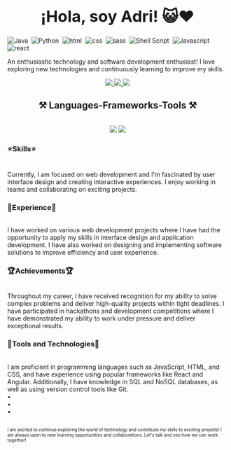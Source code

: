 <h1 align="center" style="font-size: 36px;" >¡Hola, soy Adri! 😺❤️</h1>




![Java](https://img.shields.io/badge/Java-ED8B00?style=for-the-badge&logo=java&logoColor=white)&nbsp;
  ![Python](https://img.shields.io/badge/Python-3776AB?style=for-the-badge&logo=python&logoColor=white)&nbsp;
  ![html](https://img.shields.io/badge/html5-3776AB?style=for-the-badge&logo=html5&logoColor=orange)&nbsp;
  ![css](https://img.shields.io/badge/css-3776AB?style=for-the-badge&logo=css3&logoColor=skyblue)&nbsp;
  ![sass](https://img.shields.io/badge/sass-ED8B00?style=for-the-badge&logo=sass&logoColor=red)&nbsp;
  ![Shell Script](https://img.shields.io/badge/Shell_Script-121011?style=for-the-badge&logo=gnu-bash&logoColor=white)&nbsp;
  ![Javascript](https://img.shields.io/badge/Javascript-%23008080.svg?style=for-the-badge&logo=javascript&logoColor=yellow)&nbsp;
  ![react](https://img.shields.io/badge/react-%23000000.svg?style=for-the-badge&logo=react&logoColor=blue)


An enthusiastic technology and software development enthusiast! I love exploring new technologies and continuously learning to improve my skills.

<div align="center"> 
  <a href="mailto:pedro.sales.muniz@gmail.com">
    <img src="https://img.shields.io/badge/Gmail-333333?style=for-the-badge&logo=gmail&logoColor=red" />
  </a>
  <a href="https://linkedin.com/in/pedro-sales-muniz" target="_blank">
    <img src="https://img.shields.io/badge/LinkedIn-0077B5?style=for-the-badge&logo=linkedin&logoColor=white" target="_blank" />
  </a>
  <a href="https://salesp07.github.io" target="_blank">
     <img src="https://img.shields.io/badge/Portfolio-FF5722?style=for-the-badge&logo=todoist&logoColor=white" target="_blank" /> <!-- sqlite, safari, google-chrome are other good icon options -->
  </a>
</div>

<h2 align="center">⚒️ Languages-Frameworks-Tools ⚒️</h2>
<br/>
<div align="center">
    <img src="https://skillicons.dev/icons?i=react,bootstrap,mui,html,css,vscode,github,figma,tailwind,git,r" />
    <img src="https://skillicons.dev/icons?i=nodejs,python,javascript,typescript,express,firebase,mongodb,c,java,nextjs,mysql,flask" /><br>
</div>


<h3 align="left">⭐Skills⭐</h3><br>
Currently, I am focused on web development and I'm fascinated by user interface design and creating interactive experiences. I enjoy working in teams and collaborating on exciting projects.

<h3 align="left">💼Experience💼</h3><br>
I have worked on various web development projects where I have had the opportunity to apply my skills in interface design and application development. I have also worked on designing and implementing software solutions to improve efficiency and user experience.

<h3 align="left">🏆Achievements🏆</h3><br>
Throughout my career, I have received recognition for my ability to solve complex problems and deliver high-quality projects within tight deadlines. I have participated in hackathons and development competitions where I have demonstrated my ability to work under pressure and deliver exceptional results.

<h3 align="left">🔧Tools and Technologies🔧</h3><br>
I am proficient in programming languages such as JavaScript, HTML, and CSS, and have experience using popular frameworks like React and Angular. Additionally, I have knowledge in SQL and NoSQL databases, as well as using version control tools like Git.
<br>
•<br>
•<br>
•<br>
</br>
<p style="font-size: 10px;">
I am excited to continue exploring the world of technology and contribute my skills to exciting projects! I am always open to new learning opportunities and collaborations. Let's talk and see how we can work together!</p>





